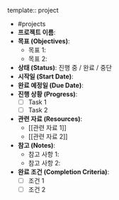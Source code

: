 template:: project

- #projects
- **프로젝트 이름**:
- **목표 (Objectives)**:
	- 목표 1:
	- 목표 2:
- **상태 (Status)**: 진행 중 / 완료 / 중단
- **시작일 (Start Date)**:
- **완료 예정일 (Due Date)**:
- **진행 상황 (Progress)**:
	- [ ] Task 1
	- [ ] Task 2
- **관련 자료 (Resources)**:
	- [[관련 자료 1]]
	- [[관련 자료 2]]
- **참고 (Notes)**:
	- 참고 사항 1:
	- 참고 사항 2:
- **완료 조건 (Completion Criteria)**:
	- [ ] 조건 1
	- [ ] 조건 2
